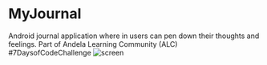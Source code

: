 # MyJournal
Android journal application where in users can pen down their thoughts and feelings. Part of Andela Learning Community (ALC) #7DaysofCodeChallenge
![screen](..master/screenshot/screen1.jpeg)
